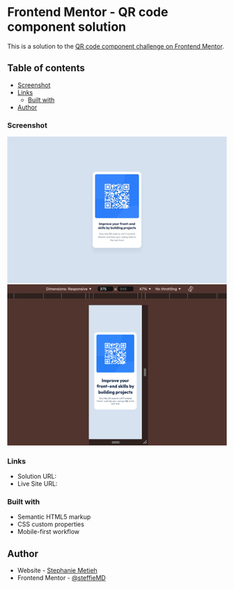 # Frontend Mentor - QR code component solution

This is a solution to the [QR code component challenge on Frontend Mentor](https://www.frontendmentor.io/challenges/qr-code-component-iux_sIO_H).

## Table of contents

- [Screenshot](#screenshot)
- [Links](#links)
  - [Built with](#built-with)
- [Author](#author)

### Screenshot

![](./design/desktop-view.jpg)
![](./design/mobile-view.png)

### Links

- Solution URL: [](https://github.com/steffieMD/qr-code-component)
- Live Site URL: [](https://qr-code-component-frontend-mentorss.netlify.app/)

### Built with

- Semantic HTML5 markup
- CSS custom properties
- Mobile-first workflow

## Author

- Website - [Stephanie Metieh](https://steff-metieh-portfolio.netlify.app/)
- Frontend Mentor - [@steffieMD](https://www.frontendmentor.io/profile/steffieMD)
